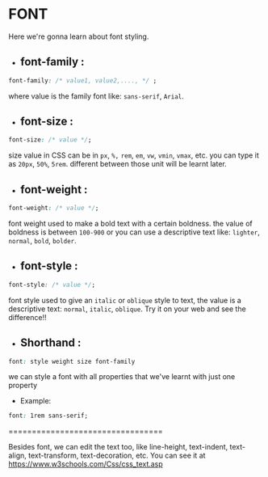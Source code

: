 # FONT
Here we're gonna learn about font styling.

- ## font-family  : 
```css
font-family: /* value1, value2,...., */ ;
```
where value is the family font like: `sans-serif`, `Arial`.

- ## font-size    :
```css
font-size: /* value */;
```
size value in CSS can be in `px`, `%,` `rem`, `em`, `vw`, `vmin`, `vmax`, etc. you can type it as `20px`, `50%`, `5rem`. different between those unit will be learnt later.

- ## font-weight  :
```css
font-weight: /* value */;
```

font weight used to make a bold text with a certain boldness. the value of boldness is between `100-900` or
you can use a descriptive text like: `lighter`, `normal`, `bold`, `bolder`.

- ## font-style   :
```css
font-style: /* value */;
```

font style used to give an `italic` or `oblique` style to text, the value is a descriptive text: `normal`, `italic`, `oblique`. Try it on your web and see the difference!!

- ## Shorthand    :
```css
font: style weight size font-family
```
we can style a font with all properties that we've learnt with just one property 

- Example: 
```css
font: 1rem sans-serif;
```                    

=================================

Besides font, we can edit the text too, like line-height, text-indent, text-align, text-transform, text-decoration, etc. You can see it at https://www.w3schools.com/Css/css_text.asp